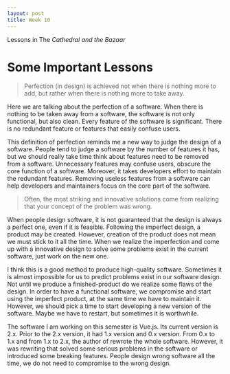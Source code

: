 ```yaml
---
layout: post
title: Week 10
---
```


Lessons in The _Cathedral and the Bazaar_

# Some Important Lessons

> Perfection (in design) is achieved not when there is nothing more to add, but rather when there is nothing more to take away.

Here we are talking about the perfection of a software. When there is nothing to be taken away from a software, the software is not only functional, but also clean. Every feature of the software is significant. There is no redundant feature or features that easily confuse users.

This definition of perfection reminds me a new way to judge the design of a software. People tend to judge a software by the number of features it has, but we should really take time think about features need to be removed from a software. Unnecessary features may confuse users, obscure the core function of a software. Moreover, it takes developers effort to maintain the redundant features. Removing useless features from a software can help developers and maintainers focus on the core part of the software.

> Often, the most striking and innovative solutions come from realizing that your concept of the problem was wrong.

When people design software, it is not guaranteed that the design is always a perfect one, even if it is feasible. Following the imperfect design, a product may be created. However, creation of the product does not mean we must stick to it all the time. When we realize the imperfection and come up with a innovative design to solve some problems exist in the current software, just work on the new one.

I think this is a good method to produce high-quality software. Sometimes it is almost impossible for us to predict problems exist in our software design. Not until we produce a finished-product do we realize some flaws of the design. In order to have a functional software, we compromise and start using the imperfect product, at the same time we have to maintain it. However, we should pick a time to start developing a new version of the software. Maybe we have to restart, but sometimes it is worthwhile.

The software I am working on this semester is Vue.js. Its current version is 2.x. Prior to the 2.x version, it had 1.x version and 0.x version. From 0.x to 1.x and from 1.x to 2.x, the author of rewrote the whole software. However, it was rewriting that solved some serious problems in the software or introduced some breaking features. People design wrong software all the time, we do not need to compromise to the wrong design. 
